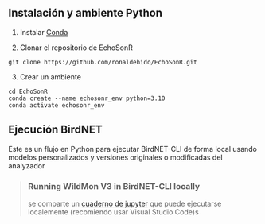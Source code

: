 ## Instalación y ambiente Python
<div>

1. Instalar [Conda](http://conda.io/)

2. Clonar el repositorio de EchoSonR
```shell
git clone https://github.com/ronaldehido/EchoSonR.git
```

3. Crear un ambiente
```shell
cd EchoSonR
conda create --name echosonr_env python=3.10
conda activate echosonr_env
```

## Ejecución BirdNET
Este es un flujo en Python para ejecutar BirdNET-CLI de forma local usando modelos personalizados y versiones originales o modificadas del analyzador
>### Running WildMon V3 in BirdNET-CLI locally
>se comparte un [cuaderno de jupyter](https://github.com/ronaldehido/EchoSonR/blob/main/BirdNET_running/Wildmon_runs/inferBirdNET-CLI_locals-V3.ipynb) que puede ejecutarse localemente (recomiendo usar Visual Studio Code)s